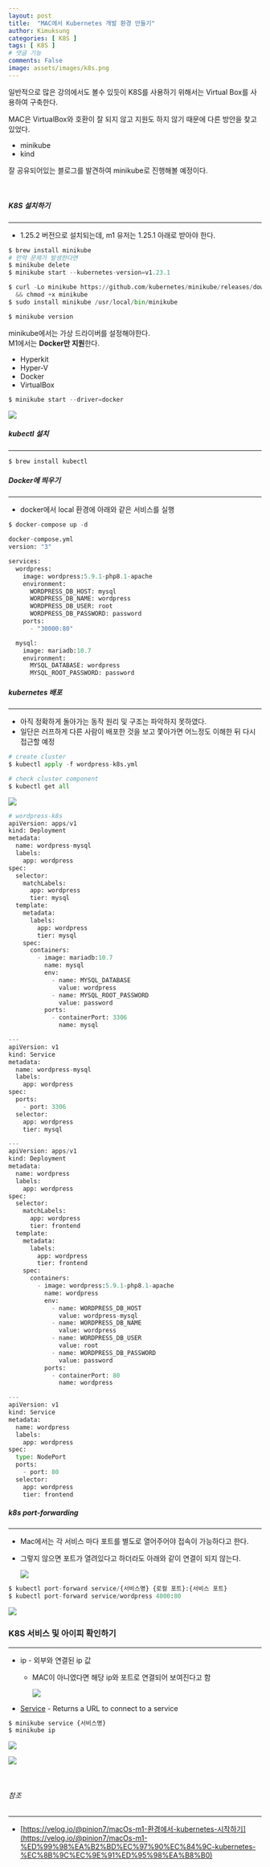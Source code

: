 ```yaml
---
layout: post
title:  "MAC에서 Kubernetes 개발 환경 만들기"
author: Kimuksung
categories: [ K8S ]
tags: [ K8S ]
# 댓글 기능
comments: False
image: assets/images/k8s.png
---
```



일반적으로 많은 강의에서도 볼수 있듯이 K8S를 사용하기 위해서는 Virtual Box를 사용하여 구축한다.

MAC은 VirtualBox와 호환이 잘 되지 않고 지원도 하지 않기 때문에 다른 방안을 찾고 있었다.

- minikube
- kind

잘 공유되어있는 블로그를 발견하여 minikube로 진행해볼 예정이다.

<br>

##### K8S 설치하기
---
- 1.25.2 버전으로 설치되는데, m1 유저는 1.25.1 아래로 받아야 한다.

```python
$ brew install minikube
# 만약 문제가 발생한다면
$ minikube delete
$ minikube start --kubernetes-version=v1.23.1
```

```python
$ curl -Lo minikube https://github.com/kubernetes/minikube/releases/download/v1.25.1/minikube-darwin-arm64 \
  && chmod +x minikube
$ sudo install minikube /usr/local/bin/minikube
```

```python
$ minikube version
```

minikube에서는 가상 드라이버를 설정해야한다.  
M1에서는 **Docker만 지원**한다.

- Hyperkit
- Hyper-V
- Docker
- VirtualBox

```python
$ minikube start --driver=docker
```

![](https://i.ibb.co/60ftLx1/2023-06-28-8-08-30.png)

##### kubectl 설치
---
```python
$ brew install kubectl
```

##### Docker에 띄우기
---
- docker에서 local 환경에 아래와 같은 서비스를 실행

```python
$ docker-compose up -d
```

```python
docker-compose.yml
version: "3"

services:
  wordpress:
    image: wordpress:5.9.1-php8.1-apache
    environment:
      WORDPRESS_DB_HOST: mysql
      WORDPRESS_DB_NAME: wordpress
      WORDPRESS_DB_USER: root
      WORDPRESS_DB_PASSWORD: password
    ports:
      - "30000:80"

  mysql:
    image: mariadb:10.7
    environment:
      MYSQL_DATABASE: wordpress
      MYSQL_ROOT_PASSWORD: password
```

##### kubernetes 배포
---
- 아직 정확하게 돌아가는 동작 원리 및 구조는 파악하지 못하였다.
- 일단은 러프하게 다른 사람이 배포한 것을 보고 쫓아가면 어느정도 이해한 뒤 다시 접근할 예정

```python
# create cluster
$ kubectl apply -f wordpress-k8s.yml

# check cluster component
$ kubectl get all 
```

![](https://i.ibb.co/yYyvqSM/2023-06-28-8-18-58.png)

```python
# wordpress-k8s
apiVersion: apps/v1
kind: Deployment
metadata:
  name: wordpress-mysql
  labels:
    app: wordpress
spec:
  selector:
    matchLabels:
      app: wordpress
      tier: mysql
  template:
    metadata:
      labels:
        app: wordpress
        tier: mysql
    spec:
      containers:
        - image: mariadb:10.7
          name: mysql
          env:
            - name: MYSQL_DATABASE
              value: wordpress
            - name: MYSQL_ROOT_PASSWORD
              value: password
          ports:
            - containerPort: 3306
              name: mysql

---
apiVersion: v1
kind: Service
metadata:
  name: wordpress-mysql
  labels:
    app: wordpress
spec:
  ports:
    - port: 3306
  selector:
    app: wordpress
    tier: mysql

---
apiVersion: apps/v1
kind: Deployment
metadata:
  name: wordpress
  labels:
    app: wordpress
spec:
  selector:
    matchLabels:
      app: wordpress
      tier: frontend
  template:
    metadata:
      labels:
        app: wordpress
        tier: frontend
    spec:
      containers:
        - image: wordpress:5.9.1-php8.1-apache
          name: wordpress
          env:
            - name: WORDPRESS_DB_HOST
              value: wordpress-mysql
            - name: WORDPRESS_DB_NAME
              value: wordpress
            - name: WORDPRESS_DB_USER
              value: root
            - name: WORDPRESS_DB_PASSWORD
              value: password
          ports:
            - containerPort: 80
              name: wordpress

---
apiVersion: v1
kind: Service
metadata:
  name: wordpress
  labels:
    app: wordpress
spec:
  type: NodePort
  ports:
    - port: 80
  selector:
    app: wordpress
    tier: frontend
```

##### k8s port-forwarding
---
- Mac에서는 각 서비스 마다 포트를 별도로 열어주어야 접속이 가능하다고 한다.
- 그렇지 않으면 포트가 열려있다고 하더라도 아래와 같이 연결이 되지 않는다.
    
    ![](https://i.ibb.co/b2J7S1j/2023-06-28-8-21-47.png)
    

```python
$ kubectl port-forward service/{서비스명} {로컬 포트}:{서비스 포트}
$ kubectl port-forward service/wordpress 4000:80
```

![](https://i.ibb.co/cxX6wtp/2023-06-28-8-22-52.png)

### K8S 서비스 및 아이피 확인하기

---

- ip - 외부와 연결된 ip 값
    - MAC이 아니였다면 해당 ip와 포트로 연결되어 보여진다고 함
        
        ![](https://i.ibb.co/Fgk6TTP/2023-06-28-8-41-30.png)
        
- [Service](https://minikube.sigs.k8s.io/docs/commands/service/) - Returns a URL to connect to a service

```python
$ minikube service {서비스명}
$ minikube ip
```

![](https://i.ibb.co/TYFfFq8/2023-06-28-8-41-43.png)

![](https://i.ibb.co/vYPmdpY/2023-06-28-8-41-21.png)

<br>

###### 참조
---
- [https://velog.io/@pinion7/macOs-m1-환경에서-kubernetes-시작하기](https://velog.io/@pinion7/macOs-m1-%ED%99%98%EA%B2%BD%EC%97%90%EC%84%9C-kubernetes-%EC%8B%9C%EC%9E%91%ED%95%98%EA%B8%B0)